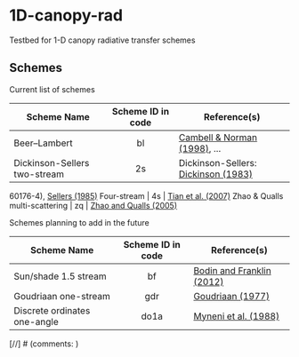# 1D-canopy-rad
Testbed for 1-D canopy radiative transfer schemes

## Schemes
Current list of schemes

Scheme Name | Scheme ID in code | Reference(s)
--- | :---: | ---
Beer&ndash;Lambert | bl | [Cambell & Norman (1998)](https://www.springer.com/us/book/9780387949376), ...
Dickinson-Sellers two-stream | 2s | Dickinson-Sellers: [Dickinson (1983)](https://dx.doi.org/10.1016/S0065-2687(08))
60176-4), [Sellers (1985)](https://dx.doi.org/10.1175/1520-0442(1996)009<0676:ARLSPF>2.0.CO;2)
Four-stream | 4s | [Tian et al. (2007)](https://dx.doi.org/10.1029/2006JD007545)
Zhao & Qualls multi-scattering | zq | [Zhao and Qualls (2005)](https://dx.doi.org/10.1029/2005WR004016)

Schemes planning to add in the future

Scheme Name | Scheme ID in code | Reference(s)
--- | :---: | ---
Sun/shade 1.5 stream | bf | [Bodin and Franklin (2012)](https://dx.doi.org/10.5194/gmd-5-535-2012)
Goudriaan one-stream | gdr | [Goudriaan (1977)](http://library.wur.nl/WebQuery/wurpubs/70980)
Discrete ordinates one-angle | do1a | [Myneni et al. (1988)](https://doi-org.ezaccess.libraries.psu.edu/10.1016/0168-1923(88)90063-9)


[//] # (comments: 
 [](https://dx.doi.org)
)
